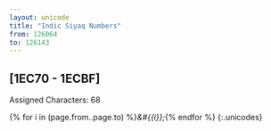 ```yaml
---
layout: unicode
title: "Indic Siyaq Numbers"
from: 126064
to: 126143
---
```


## 	[1EC70 - 1ECBF]

Assigned Characters: 68

{% for i in (page.from..page.to) %}<i>&#{{i}};</i>{% endfor %}
{:.unicodes}
